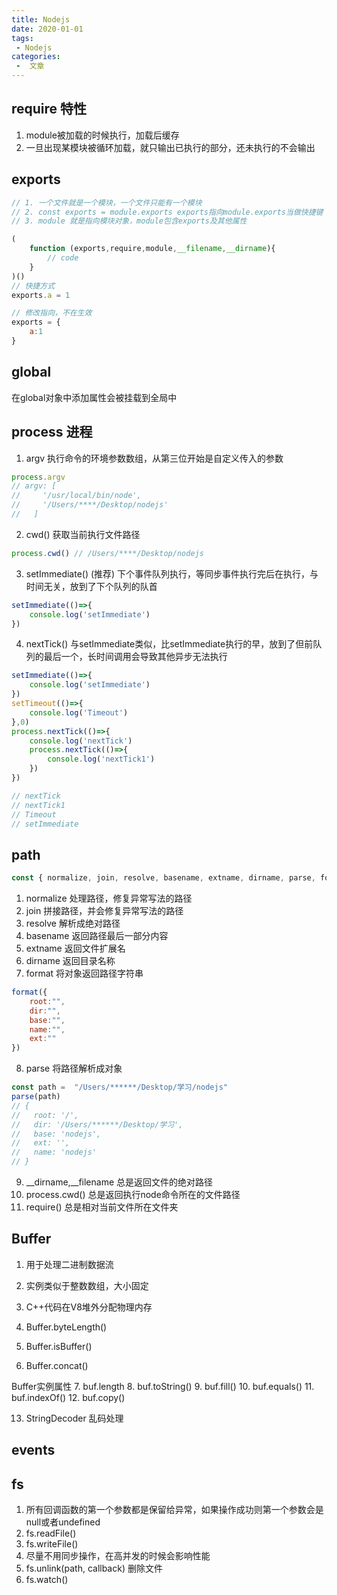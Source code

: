 ```yaml
---
title: Nodejs
date: 2020-01-01
tags:
 - Nodejs
categories:
 -  文章
---
```


## require 特性

1. module被加载的时候执行，加载后缓存
2. 一旦出现某模块被循环加载，就只输出已执行的部分，还未执行的不会输出

## exports

```js
// 1. 一个文件就是一个模块，一个文件只能有一个模块
// 2. const exports = module.exports exports指向module.exports当做快捷键
// 3. module 就是指向模块对象，module包含exports及其他属性

(
    function (exports,require,module,__filename,__dirname){
        // code
    }
)()
// 快捷方式
exports.a = 1

// 修改指向，不在生效
exports = {
    a:1
}
```

## global

在global对象中添加属性会被挂载到全局中

## process 进程

1. argv
执行命令的环境参数数组，从第三位开始是自定义传入的参数

```js
process.argv
// argv: [
//     '/usr/local/bin/node',
//     '/Users/****/Desktop/nodejs'
//   ]
```

2. cwd()
获取当前执行文件路径

```js
process.cwd() // /Users/****/Desktop/nodejs

```

3. setImmediate() (推荐)
下个事件队列执行，等同步事件执行完后在执行，与时间无关，放到了下个队列的队首

```js
setImmediate(()=>{
    console.log('setImmediate')
})
```

4. nextTick()
与setImmediate类似，比setImmediate执行的早，放到了但前队列的最后一个，长时间调用会导致其他异步无法执行

```js
setImmediate(()=>{
    console.log('setImmediate')
})
setTimeout(()=>{
    console.log('Timeout')
},0)
process.nextTick(()=>{
    console.log('nextTick')
    process.nextTick(()=>{
        console.log('nextTick1')
    })
})

// nextTick
// nextTick1
// Timeout
// setImmediate

```

## path

```js
const { normalize, join, resolve, basename, extname, dirname, parse, format } = require('path')
```

1. normalize 处理路径，修复异常写法的路径
2. join 拼接路径，并会修复异常写法的路径
3. resolve 解析成绝对路径
4. basename 返回路径最后一部分内容
5. extname 返回文件扩展名
6. dirname 返回目录名称
7. format 将对象返回路径字符串

```js
format({
    root:"",
    dir:"",
    base:"",
    name:"",
    ext:""
})
```

8. parse 将路径解析成对象

```js
const path =  "/Users/******/Desktop/学习/nodejs"
parse(path)
// {
//   root: '/',
//   dir: '/Users/******/Desktop/学习',
//   base: 'nodejs',
//   ext: '',
//   name: 'nodejs'
// }
```

9. __dirname,__filename 总是返回文件的绝对路径
10. process.cwd() 总是返回执行node命令所在的文件路径
11. require() 总是相对当前文件所在文件夹

## Buffer

1. 用于处理二进制数据流
2. 实例类似于整数数组，大小固定
3. C++代码在V8堆外分配物理内存

4. Buffer.byteLength()
5. Buffer.isBuffer()
6. Buffer.concat()

Buffer实例属性
7. buf.length
8. buf.toString()
9. buf.fill()
10. buf.equals()
11. buf.indexOf()
12. buf.copy()

13. StringDecoder 乱码处理

## events

## fs

1. 所有回调函数的第一个参数都是保留给异常，如果操作成功则第一个参数会是null或者undefined
2. fs.readFile()
3. fs.writeFile()
4. 尽量不用同步操作，在高并发的时候会影响性能
5. fs.unlink(path, callback) 删除文件
6. fs.watch()
